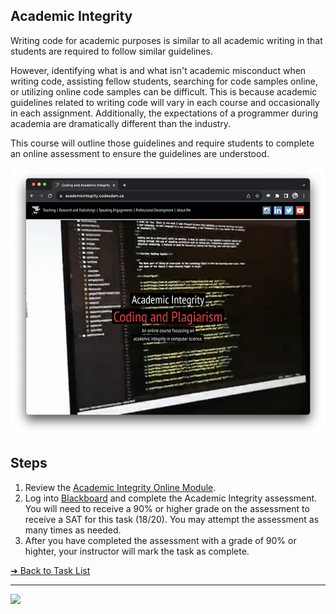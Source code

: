## Academic Integrity

Writing code for academic purposes is similar to all academic writing in that students are required to follow similar guidelines.

However, identifying what is and what isn't academic misconduct when writing code, assisting fellow students, searching for code samples online, or utilizing online code samples can be difficult. This is because academic guidelines related to writing code will vary in each course and occasionally in each assignment. Additionally, the expectations of a programmer during academia are dramatically different than the industry.

This course will outline those guidelines and require students to complete an online assessment to ensure the guidelines are understood.

![Academic Integrity online module](images/screenshot-academit-integrity.png)

## Steps

1. Review the [Academic Integrity Online Module](https://academicintegrity.codeadam.ca/). 
2. Log into [Blackboard](https://learn.humber.ca/) and complete the Academic Integrity assessment. You will need to receive a 90% or higher grade on the assessment to receive a SAT for this task (18/20). You may attempt the assessment as many times as needed. 
3. After you have completed the assessment with a grade of 90% or highter, your instructor will mark the task as complete. 

[&#10132; Back to Task List](/)

---

<a href="https://brickmmo.com">
<img src="https://brickmmo.com/images/brickmmo-logo-horizontal.jpg" width="100">
</a>
